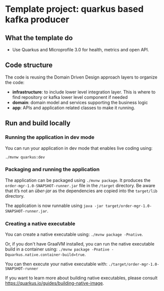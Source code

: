 # Template project: quarkus based kafka producer

## What the template do

* Use Quarkus and Microprofile 3.0 for health, metrics and open API.


## Code structure

The code is reusing the Domain Driven Design approach layers to organize the code:

* **infrastructure**: to include lower level integration layer. This is where to find repository or kafka lower level component if needed
* **domain**: domain model and services supporting the business logic
* **app**: APIs and application related classes to make it running. 

## Run and build locally

### Running the application in dev mode

You can run your application in dev mode that enables live coding using:
```
./mvnw quarkus:dev
```

### Packaging and running the application

The application can be packaged using `./mvnw package`.
It produces the `order-mgr-1.0-SNAPSHOT-runner.jar` file in the `/target` directory.
Be aware that it’s not an _über-jar_ as the dependencies are copied into the `target/lib` directory.

The application is now runnable using `java -jar target/order-mgr-1.0-SNAPSHOT-runner.jar`.

### Creating a native executable

You can create a native executable using: `./mvnw package -Pnative`.

Or, if you don't have GraalVM installed, you can run the native executable build in a container using: `./mvnw package -Pnative -Dquarkus.native.container-build=true`.

You can then execute your native executable with: `./target/order-mgr-1.0-SNAPSHOT-runner`

If you want to learn more about building native executables, please consult https://quarkus.io/guides/building-native-image.
